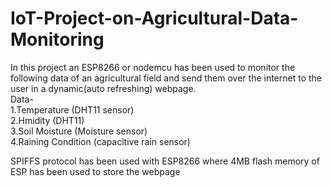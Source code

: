 # IoT-Project-on-Agricultural-Data-Monitoring

In this project an ESP8266 or nodemcu has been used to monitor the following data of an agricultural field and send them over the internet to the user in a dynamic(auto refreshing) webpage.
<br/>
Data- <br/>
1.Temperature (DHT11 sensor) <br/>
2.Hmidity (DHT11) <br/>
3.Soil Moisture (Moisture sensor)<br/>
4.Raining Condition (capacitive rain sensor)<br/>

SPIFFS protocol has been used with ESP8266 where 4MB flash memory of ESP has been used to store the webpage
